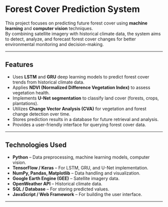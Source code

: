 #  Forest Cover Prediction System

This project focuses on predicting future forest cover using **machine learning** and **computer vision** techniques.  
By combining satellite imagery with historical climate data, the system aims to detect, analyze, and forecast forest cover changes for better environmental monitoring and decision-making.  

---

##  Features
- Uses **LSTM** and **GRU** deep learning models to predict forest cover trends from historical climate data.  
- Applies **NDVI (Normalized Difference Vegetation Index)** to assess vegetation health.  
- Implements **U-Net segmentation** to classify land cover (forests, crops, plantations).  
- Utilizes **Change Vector Analysis (CVA)** for vegetation and forest change detection over time.  
- Stores prediction results in a database for future retrieval and analysis.  
- Provides a user-friendly interface for querying forest cover data.  

---

##  Technologies Used
- **Python** – Data preprocessing, machine learning models, computer vision.  
- **TensorFlow / Keras** – For LSTM, GRU, and U-Net implementation.  
- **NumPy, Pandas, Matplotlib** – Data handling and visualization.  
- **Google Earth Engine (GEE)** – Satellite imagery data.  
- **OpenWeather API** – Historical climate data.  
- **SQL / Database** – For storing predicted values.  
- **JavaScript / Web Framework** – For building the user interface.  

---

